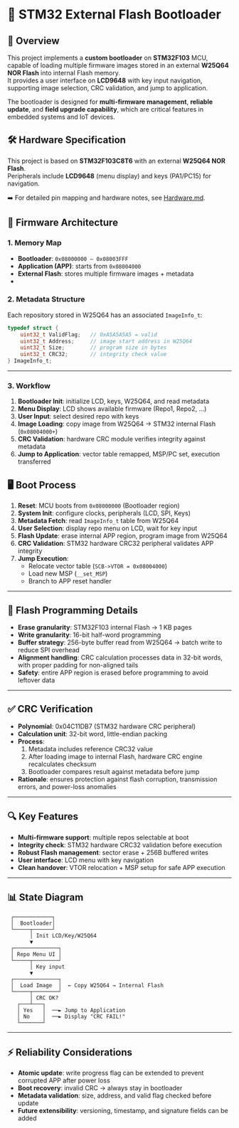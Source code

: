 # 🔑 STM32 External Flash Bootloader

## 📘 Overview
This project implements a **custom bootloader** on **STM32F103** MCU, capable of loading multiple firmware images stored in an external **W25Q64 NOR Flash** into internal Flash memory.  
It provides a user interface on **LCD9648** with key input navigation, supporting image selection, CRC validation, and jump to application.

The bootloader is designed for **multi-firmware management**, **reliable update**, and **field upgrade capability**, which are critical features in embedded systems and IoT devices.

## 🛠️ Hardware Specification
This project is based on **STM32F103C8T6** with an external **W25Q64 NOR Flash**.  
Peripherals include **LCD9648** (menu display) and keys (PA1/PC15) for navigation.  

➡️ For detailed pin mapping and hardware notes, see [Hardware.md](./hardware.md).

## 📂 Firmware Architecture
### 1. Memory Map
- **Bootloader**: `0x08000000 – 0x08003FFF`
- **Application (APP)**: starts from `0x08004000`
- **External Flash**: stores multiple firmware images + metadata
- 
### 2. Metadata Structure
Each repository stored in W25Q64 has an associated `ImageInfo_t`:
```c
typedef struct {
    uint32_t ValidFlag;   // 0xA5A5A5A5 = valid
    uint32_t Address;     // image start address in W25Q64
    uint32_t Size;        // program size in bytes
    uint32_t CRC32;       // integrity check value
} ImageInfo_t;
```
---
### 3. Workflow
1. **Bootloader Init**: initialize LCD, keys, W25Q64, and read metadata
2. **Menu Display**: LCD shows available firmware (Repo1, Repo2, …)
3. **User Input**: select desired repo with keys
4. **Image Loading**: copy image from W25Q64 → STM32 internal Flash (`0x08004000+`)
5. **CRC Validation**: hardware CRC module verifies integrity against metadata
6. **Jump to Application**: vector table remapped, MSP/PC set, execution transferred

## 🖥️ Boot Process
1. **Reset**: MCU boots from `0x08000000` (Bootloader region)  
2. **System Init**: configure clocks, peripherals (LCD, SPI, Keys)  
3. **Metadata Fetch**: read `ImageInfo_t` table from W25Q64  
4. **User Selection**: display repo menu on LCD, wait for key input  
5. **Flash Update**: erase internal APP region, program image from W25Q64  
6. **CRC Validation**: STM32 hardware CRC32 peripheral validates APP integrity  
7. **Jump Execution**:  
   - Relocate vector table (`SCB->VTOR = 0x08004000`)  
   - Load new MSP (`__set_MSP`)  
   - Branch to APP reset handler

---

## 💾 Flash Programming Details
- **Erase granularity**: STM32F103 internal Flash → 1 KB pages  
- **Write granularity**: 16-bit half-word programming  
- **Buffer strategy**: 256-byte buffer read from W25Q64 → batch write to reduce SPI overhead  
- **Alignment handling**: CRC calculation processes data in 32-bit words, with proper padding for non-aligned tails  
- **Safety**: entire APP region is erased before programming to avoid leftover data  

---

## ✅ CRC Verification
- **Polynomial**: 0x04C11DB7 (STM32 hardware CRC peripheral)  
- **Calculation unit**: 32-bit word, little-endian packing  
- **Process**:  
  1. Metadata includes reference CRC32 value  
  2. After loading image to internal Flash, hardware CRC engine recalculates checksum  
  3. Bootloader compares result against metadata before jump  
- **Rationale**: ensures protection against flash corruption, transmission errors, and power-loss anomalies  

---

## 🔍 Key Features
- **Multi-firmware support**: multiple repos selectable at boot  
- **Integrity check**: STM32 hardware CRC32 validation before execution  
- **Robust Flash management**: sector erase + 256B buffered writes  
- **User interface**: LCD menu with key navigation  
- **Clean handover**: VTOR relocation + MSP setup for safe APP execution

---

## 📊 State Diagram

```text
 ┌────────────┐
 │  Bootloader│
 └─────┬──────┘
       │ Init LCD/Key/W25Q64
       ▼
 ┌──────────────┐
 │ Repo Menu UI │
 └─────┬────────┘
       │ Key input
       ▼
 ┌──────────────┐
 │  Load Image  │  ← Copy W25Q64 → Internal Flash
 └─────┬────────┘
       │ CRC OK?
   ┌───┴───┐
   │ Yes   │  ──► Jump to Application
   │ No    │  ──► Display "CRC FAIL!"
   └───────┘
```
---

## ⚡ Reliability Considerations
- **Atomic update**: write progress flag can be extended to prevent corrupted APP after power loss  
- **Boot recovery**: invalid CRC → always stay in bootloader  
- **Metadata validation**: size, address, and valid flag checked before update  
- **Future extensibility**: versioning, timestamp, and signature fields can be added  

